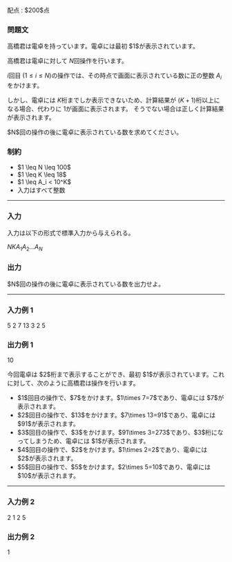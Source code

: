 
<div>

<span>

<span>

<p>
配点 : $200$点
</p>

<div>

<section>

### **問題文**

<p>
高橋君は電卓を持っています。電卓には最初 $1$が表示されています。

高橋君は電卓に対して $N$回操作を行います。

$i$回目 $(1\leq i\leq N)$の操作では、その時点で画面に表示されている数に正の整数 $A_i$をかけます。

しかし、電卓には $K$桁までしか表示できないため、計算結果が $(K+1)$桁以上になる場合、代わりに $1$が画面に表示されます。
そうでない場合は正しく計算結果が表示されます。
</p>

<p>
$N$回の操作の後に電卓に表示されている数を求めてください。
</p>

</section>

</div>

<div>

<section>

### **制約**

<ul>

<li>
$1 \leq N \leq 100$
</li>

<li>
$1 \leq K \leq 18$
</li>

<li>
$1 \leq A_i < 10^K$
</li>

<li>
入力はすべて整数
</li>

</ul>

</section>

</div>

---

<div>

<div>

<section>

### **入力**

<p>
入力は以下の形式で標準入力から与えられる。
</p>

<div>

$N$$K$$A_1$$A_2$$\ldots$$A_N$
</div>

</section>

</div>

<div>

<section>

### **出力**

<p>
$N$回の操作の後に電卓に表示されている数を出力せよ。
</p>

</section>

</div>

</div>

---

<div>

<section>

### **入力例 1**

<div>

5 2
7 13 3 2 5

</div>

</section>

</div>

<div>

<section>

### **出力例 1**

<div>

10

</div>

<p>
今回電卓は $2$桁まで表示することができ、最初 $1$が表示されています。これに対して、次のように高橋君は操作を行います。
</p>

<ul>

<li>
$1$回目の操作で、$7$をかけます。$1\times 7=7$であり、電卓には $7$が表示されます。
</li>

<li>
$2$回目の操作で、$13$をかけます。$7\times 13=91$であり、電卓には $91$が表示されます。
</li>

<li>
$3$回目の操作で、$3$をかけます。$91\times 3=273$であり、$3$桁になってしまうため、電卓には $1$が表示されます。
</li>

<li>
$4$回目の操作で、$2$をかけます。$1\times 2=2$であり、電卓には $2$が表示されます。
</li>

<li>
$5$回目の操作で、$5$をかけます。$2\times 5=10$であり、電卓には $10$が表示されます。
</li>

</ul>

</section>

</div>

---

<div>

<section>

### **入力例 2**

<div>

2 1
2 5

</div>

</section>

</div>

<div>

<section>

### **出力例 2**

<div>

1

</div>

</section>

</div>

</span>

</span>

</div>
